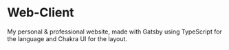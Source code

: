 # Web-Client

My personal &amp; professional website, made with Gatsby using TypeScript for the language and Chakra UI for the layout.
